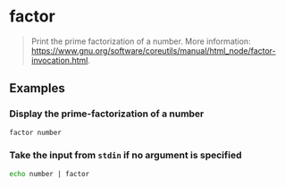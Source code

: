# factor

> Print the prime factorization of a number. More information: <https://www.gnu.org/software/coreutils/manual/html_node/factor-invocation.html>.

## Examples

### Display the prime-factorization of a number

```bash
factor number
```

### Take the input from `stdin` if no argument is specified

```bash
echo number | factor
```
